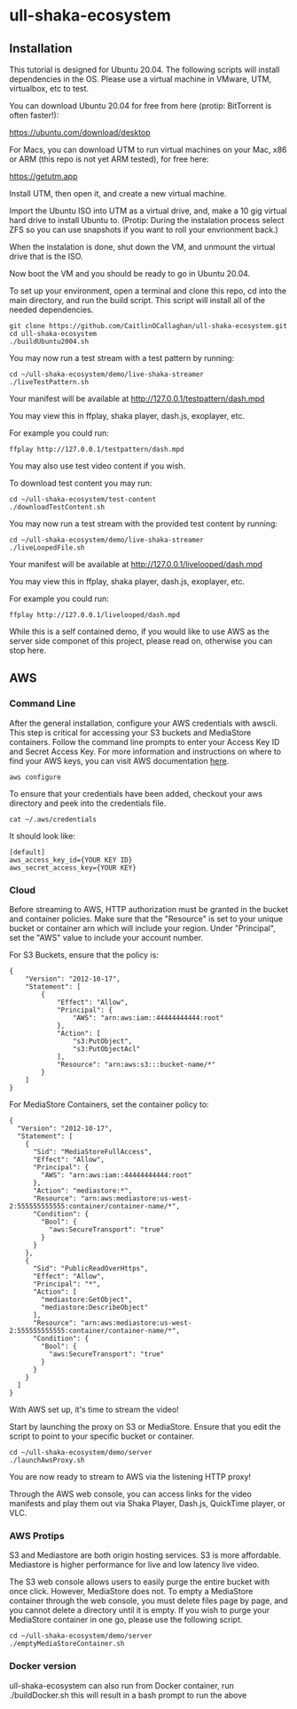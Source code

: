 # ull-shaka-ecosystem

## Installation

This tutorial is designed for Ubuntu 20.04.
The following scripts will install dependencies in the OS. 
Please use a virtual machine in VMware, UTM, virtualbox, etc to test.

You can download Ubuntu 20.04 for free from here (protip: BitTorrent is often faster!):

https://ubuntu.com/download/desktop

For Macs, you can download UTM to run virtual machines on your Mac, x86 or ARM (this repo is not yet ARM tested), for free here:

https://getutm.app

Install UTM, then open it, and create a new virtual machine.

Import the Ubuntu ISO into UTM as a virtual drive, and, make a 10 gig virtual hard drive to install Ubuntu to. (Protip: During the instalation process select ZFS so you can use snapshots if you want to roll your envrionment back.)

When the instalation is done, shut down the VM, and unmount the virtual drive that is the ISO. 

Now boot the VM and you should be ready to go in Ubuntu 20.04.

To set up your environment, open a terminal and clone this repo, cd into the main directory, and run the build script. This script will install all of the needed dependencies.

```console
git clone https://github.com/CaitlinOCallaghan/ull-shaka-ecosystem.git
cd ull-shaka-ecosystem
./buildUbuntu2004.sh
```

You may now run a test stream with a test pattern by running:

```console
cd ~/ull-shaka-ecosystem/demo/live-shaka-streamer
./liveTestPattern.sh
```
Your manifest will be available at http://127.0.0.1/testpattern/dash.mpd

You may view this in ffplay, shaka player, dash.js, exoplayer, etc.

For example you could run:
```console
ffplay http://127.0.0.1/testpattern/dash.mpd
```

You may also use test video content if you wish. 

To download test content you may run:

```console
cd ~/ull-shaka-ecosystem/test-content
./downloadTestContent.sh
```

You may now run a test stream with the provided test content by running:

```console
cd ~/ull-shaka-ecosystem/demo/live-shaka-streamer
./liveLoopedFile.sh
```
Your manifest will be available at http://127.0.0.1/livelooped/dash.mpd

You may view this in ffplay, shaka player, dash.js, exoplayer, etc.

For example you could run:
```console
ffplay http://127.0.0.1/livelooped/dash.mpd
```

While this is a self contained demo, if you would like to use AWS as the server side componet of this project, please read on, otherwise you can stop here.

## AWS

### Command Line
After the general installation, configure your AWS credentials with awscli. This step is critical for accessing your S3 buckets and MediaStore containers. Follow the command line prompts to enter your Access Key ID and Secret Access Key. For more information and instructions on where to find your AWS keys, you can visit AWS documentation [here](https://docs.aws.amazon.com/cli/latest/userguide/cli-configure-quickstart.html). 

```console
aws configure
```

To ensure that your credentials have been added, checkout your aws directory and peek into the credentials file. 

```console
cat ~/.aws/credentials
```
It should look like:

```console
[default]
aws_access_key_id={YOUR KEY ID}
aws_secret_access_key={YOUR KEY}
```

### Cloud
Before streaming to AWS, HTTP authorization must be granted in the bucket and container policies. Make sure that the "Resource" is set to your unique bucket or container arn which will include your region. Under "Principal", set the "AWS" value to include your account number.  

For S3 Buckets, ensure that the policy is: 

```
{
    "Version": "2012-10-17",
    "Statement": [
        {
            "Effect": "Allow",
            "Principal": {
                "AWS": "arn:aws:iam::44444444444:root"
            },
            "Action": [
                "s3:PutObject",
                "s3:PutObjectAcl"
            ],
            "Resource": "arn:aws:s3:::bucket-name/*"
        }
    ]
}
```

For MediaStore Containers, set the container policy to: 

```
{
  "Version": "2012-10-17",
  "Statement": [
    {
      "Sid": "MediaStoreFullAccess",
      "Effect": "Allow",
      "Principal": {
        "AWS": "arn:aws:iam::44444444444:root"
      },
      "Action": "mediastore:*",
      "Resource": "arn:aws:mediastore:us-west-2:555555555555:container/container-name/*",
      "Condition": {
        "Bool": {
          "aws:SecureTransport": "true"
        }
      }
    },
    {
      "Sid": "PublicReadOverHttps",
      "Effect": "Allow",
      "Principal": "*",
      "Action": [
        "mediastore:GetObject",
        "mediastore:DescribeObject"
      ],
      "Resource": "arn:aws:mediastore:us-west-2:555555555555:container/container-name/*",
      "Condition": {
        "Bool": {
          "aws:SecureTransport": "true"
        }
      }
    }
  ]
}
```

With AWS set up, it's time to stream the video! 

Start by launching the proxy on S3 or MediaStore. Ensure that you edit the script to point to your specific bucket or container.

```console
cd ~/ull-shaka-ecosystem/demo/server 
./launchAwsProxy.sh
```

You are now ready to stream to AWS via the listening HTTP proxy!


Through the AWS web console, you can access links for the video manifests and play them out via Shaka Player, Dash.js, QuickTime player, or VLC. 

### AWS Protips

S3 and Mediastore are both origin hosting services.
S3 is more affordable.
Mediastore is higher performance for live and low latency live video.

The S3 web console allows users to easily purge the entire bucket with once click. However, MediaStore does not. To empty a MediaStore container through the web console, you must delete files page by page, and you cannot delete a directory until it is empty. If you wish to purge your MediaStore container in one go, please use the following script.

```console
cd ~/ull-shaka-ecosystem/demo/server
./emptyMediaStoreContainer.sh
```

### Docker version

ull-shaka-ecosystem can also run from Docker container, run ./buildDocker.sh this will result in a bash prompt to run the above
